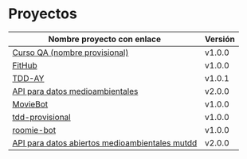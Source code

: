 # Proyectos

| Nombre proyecto con enlace                                                         | Versión |
|------------------------------------------------------------------------------------|---------|
| [Curso QA (nombre provisional)](https://github.com/testing-kakapos/curso-QA)       | v1.0.0  |
| [FitHub](https://github.com/fitplusplus/fithub)                                    | v1.0.0  |
| [TDD-AY](https://github.com/TDD-AY/TDD-Project)                                    | v1.0.1  |
| [API para datos medioambientales](https://github.com/tdd-JSP/TDD-curso)            | v2.0.0  |
| [MovieBot](https://github.com/tdd-IgnasiYManu/MovieBot)                            | v1.0.0  |
| [tdd-provisional](https://github.com/tdd-organization-afp/tdd-provisional)         | v1.0.0  |
| [roomie-bot](https://github.com/dipzza/roomie-bot)                                 | v1.0.0  |
| [API para datos abiertos medioambientales mutdd](https://github.com/muetsii/mutdd) | v2.0.0  |
